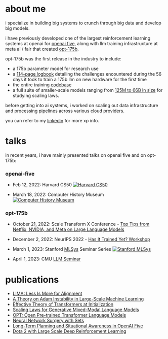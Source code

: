 # about me
i specialize in building big systems to crunch through big data and develop big models.

i have previously developed one of the largest reinforcement learning systems at openai for [openai five](https://web.archive.org/web/20230131202504/https://openai.com/five/), along with llm training infrastructure at meta ai / fair that created [opt-175b](https://ai.facebook.com/blog/democratizing-access-to-large-scale-language-models-with-opt-175b/).

opt-175b was the first release in the industry to include:
* a 175b parameter model for research use
* a [114-page logbook](https://github.com/facebookresearch/metaseq/tree/main/projects/OPT/chronicles) detailing the challenges encountered during the 56 days it took to train a 175b llm on new hardware for the first time
* the entire training [codebase](https://github.com/facebookresearch/metaseq)
* a full suite of smaller-scale models ranging from [125M to 66B in size](https://github.com/facebookresearch/metaseq/tree/main/projects/OPT) for studying scaling laws.

before getting into ai systems, i worked on scaling out data infrastructure and processing pipelines across various cloud providers.

you can refer to my [linkedin](https://www.linkedin.com/in/suchenzang/) for more xp info.
# talks
in recent years, i have mainly presented talks on openai five and on opt-175b:

### openai-five
* Feb 12, 2022: Harvard CS50
  [![Harvard CS50](https://img.youtube.com/vi/J0KPNpro2J8/maxresdefault.jpg)](https://youtu.be/J0KPNpro2J8?t=6722)

* March 18, 2022: Computer History Museum
  [![Computer History Museum](https://img.youtube.com/vi/ej51D_Qd0N0/maxresdefault.jpg)](https://youtu.be/ej51D_Qd0N0?t=5735)

### opt-175b

* October 21, 2022: Scale Transform X Conference - [Top Tips from Netflix, NVIDIA, and Meta on Large Language Models](https://exchange.scale.com/public/videos/llms-tips-netflix-nvidia-meta-large-language-models) 

* December 2, 2022: NeurIPS 2022 - [Has It Trained Yet? Workshop](https://hity-workshop.github.io/NeurIPS2022/speakers/) 

* March 1, 2023: Stanford [MLSys](https://mlsys.stanford.edu/) Seminar Series
  [![Stanford MLSys](https://img.youtube.com/vi/p9IxoSkvZ-M/maxresdefault.jpg)](https://youtu.be/p9IxoSkvZ-M)
  
* April 1, 2023: CMU [LLM Seminar](https://cmu-lti-llm.org/talks/)

# publications
* [LIMA: Less Is More for Alignment](https://arxiv.org/abs/2305.11206)
* [A Theory on Adam Instability in Large-Scale Machine Learning](https://arxiv.org/abs/2304.09871)
* [Effective Theory of Transformers at Initialization](https://arxiv.org/abs/2304.02034)
* [Scaling Laws for Generative Mixed-Modal Language Models](https://arxiv.org/abs/2301.03728)
* [OPT: Open Pre-trained Transformer Language Models](https://arxiv.org/pdf/2205.01068.pdf)
* [Neural Network Surgery with Sets](https://arxiv.org/pdf/1912.06719.pdf)
* [Long-Term Planning and Situational Awareness in OpenAI Five](https://arxiv.org/pdf/1912.06721.pdf) 
* [Dota 2 with Large Scale Deep Reinforcement Learning](https://arxiv.org/abs/1912.06680)
